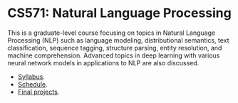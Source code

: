 CS571: Natural Language Processing
=====

This is a graduate-level course focusing on topics in Natural Language Processing (NLP) such as language modeling, distributional semantics, text classification, sequence tagging, structure parsing, entity resolution, and machine comprehension. Advanced topics in deep learning with various neural network models in applications to NLP are also discussed.

* [Syllabus](course/syllabus.md).
* [Schedule](course/schedule.md).
* [Final projects](course/final-projects.md).
